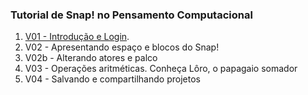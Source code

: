 ### Tutorial de Snap! no Pensamento Computacional



1. [V01 - Introdução e Login](https://www.loom.com/share/e9fd905057b34b20ba76c67468e94d19).
2. V02 - Apresentando espaço e blocos do Snap!
3. V02b - Alterando atores e palco
4. V03 - Operações aritméticas. Conheça Lôro, o papagaio somador
5. V04 - Salvando e compartilhando projetos
